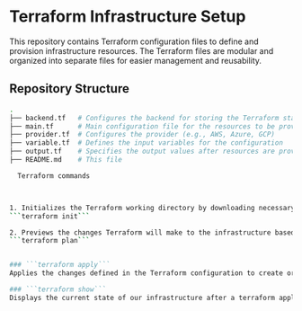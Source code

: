 # Terraform Infrastructure Setup

This repository contains Terraform configuration files to define and provision infrastructure resources. The Terraform files are modular and organized into separate files for easier management and reusability.

## Repository Structure

```bash
.
├── backend.tf   # Configures the backend for storing the Terraform state
├── main.tf      # Main configuration file for the resources to be provisioned
├── provider.tf  # Configures the provider (e.g., AWS, Azure, GCP)
├── variable.tf  # Defines the input variables for the configuration
├── output.tf    # Specifies the output values after resources are provisioned
├── README.md    # This file

  Terraform commands



1. Initializes the Terraform working directory by downloading necessary provider plugins and setting up the environment for running Terraform commands.
```terraform init```

2. Previews the changes Terraform will make to the infrastructure based on the current state and configuration. No changes are applied; it only shows what will happen.
```terraform plan```


### ```terraform apply```
Applies the changes defined in the Terraform configuration to create or modify the infrastructure. It will prompt for confirmation before making changes unless `-auto-approve` is used.

### ```terraform show```
Displays the current state of our infrastructure after a terraform apply. It helps in reviewing what resources were created or modified.


